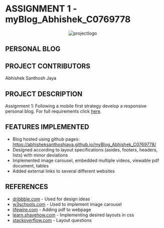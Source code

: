 # ASSIGNMENT 1 - myBlog_Abhishek_C0769778
<p align="center" ><img src="https://i93.servimg.com/u/f93/18/45/29/87/logo212.png" alt="projectlogo" style="float: center; margin-right: 10px;"/></p>

## PERSONAL BLOG 

## PROJECT CONTRIBUTORS

Abhishek Santhosh Jaya

## PROJECT DESCRIPTION
Assignment 1: Following a mobile first strategy develop a responsive personal blog. For full requirements click 
<a href="https://smallpdf.com/shared#st=d9bc8cf6-8577-4a2d-8403-c2f873594d80&fn=Lab+Assignment+1.pdf&ct=1590926771406&tl=share-document&rf=link
">here</a>.

## FEATURES IMPLEMENTED
* Blog hosted using github pages: https://abhisheksanthoshjaya.github.io/myBlog_Abhishek_C0769778/
* Designed according to layout specifications (asides, footers, headers, lists) with minor deviations 
* Implemented image carousel, embedded multiple videos, viewable pdf document, tables
* Added external links to several different websites

## REFERENCES 
* [dribbble.com](https://dribbble.com/) - Used for design ideas
* [w3schools.com](https://www.w3schools.com/howto/howto_js_slideshow.asp) - Used to implement image carousel
* [lifewire.com](https://www.lifewire.com/add-pdf-files-to-web-sites-2654722) - Adding pdf to webpage
* [learn.shayehow.com](https://learn.shayhowe.com/html-css/positioning-content/) - Implementing desired layouts in css
* [stackoverflow.com](https://stackoverflow.com/questions/12959172/how-to-fit-height-of-aside-to-body-height) - Layout questions
